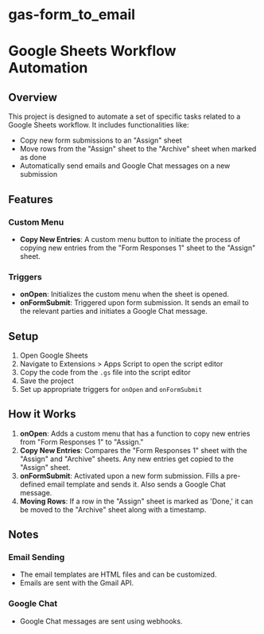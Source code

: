 # gas-form_to_email
# Google Sheets Workflow Automation

## Overview

This project is designed to automate a set of specific tasks related to a Google Sheets workflow. It includes functionalities like:

- Copy new form submissions to an "Assign" sheet
- Move rows from the "Assign" sheet to the "Archive" sheet when marked as done
- Automatically send emails and Google Chat messages on a new submission

## Features

### Custom Menu
- **Copy New Entries**: A custom menu button to initiate the process of copying new entries from the "Form Responses 1" sheet to the "Assign" sheet.

### Triggers
- **onOpen**: Initializes the custom menu when the sheet is opened.
- **onFormSubmit**: Triggered upon form submission. It sends an email to the relevant parties and initiates a Google Chat message.

## Setup

1. Open Google Sheets
2. Navigate to Extensions > Apps Script to open the script editor
3. Copy the code from the `.gs` file into the script editor
4. Save the project
5. Set up appropriate triggers for `onOpen` and `onFormSubmit`

## How it Works

1. **onOpen**: Adds a custom menu that has a function to copy new entries from "Form Responses 1" to "Assign."
2. **Copy New Entries**: Compares the "Form Responses 1" sheet with the "Assign" and "Archive" sheets. Any new entries get copied to the "Assign" sheet.
3. **onFormSubmit**: Activated upon a new form submission. Fills a pre-defined email template and sends it. Also sends a Google Chat message.
4. **Moving Rows**: If a row in the "Assign" sheet is marked as 'Done,' it can be moved to the "Archive" sheet along with a timestamp.

## Notes

### Email Sending
- The email templates are HTML files and can be customized.
- Emails are sent with the Gmail API.
  
### Google Chat
- Google Chat messages are sent using webhooks.
